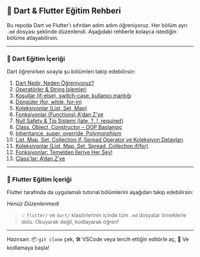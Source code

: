 

## 🧭 Dart & Flutter Eğitim Rehberi

Bu repoda Dart ve Flutter'ı sıfırdan  adım adım öğreniyoruz. Her bölüm ayrı `.md` dosyası şeklinde düzenlendi. Aşağıdaki rehberle kolayca istediğin bölüme atlayabilirsin.

---

### 🧱 Dart Eğitim İçeriği

Dart öğrenirken sırayla şu bölümleri takip edebilirsin:

1. [Dart Nedir, Neden Öğreniyoruz?](dart/bolum_1/bolum1.md)
2. [Operatörler & String İşlemleri](dart/bolum_2/bolum2.md)
3. [Koşullar (if-else), switch-case, kullanıcı mantığı](dart/bolum_3/bolum3.md)
4. [Döngüler (for, while, for-in)](dart/bolum_4/bolum4.md)
5. [Koleksiyonlar (List, Set, Map)](dart/bolum_5/bolum5.md)
6. [Fonksiyonlar (Functions) A'dan Z'ye](dart/bolum_6/bolum6.md)
7. [Null Safety & Tip Sistemi (late, ?, !, required)](dart/bolum_7/bolum7.md)
8. [Class, Object, Constructor – OOP Başlangıç](dart/bolum_8/bolum8.md)
9. [Inheritance, super, override, Polymorphism](dart/bolum_9/bolum9.md)
10. [List, Map, Set, Collection if, Spread Operator ve Koleksiyon Detayları](dart/bolum_10/bolum10.md)
11. [Koleksiyonlar (List, Map, Set, Spread, Collection if/for)](dart/bolum_11/bolum11.md)
12. [Fonksiyonlar: Temelden İleriye Her Şey!](dart/bolum_12/bolum12.md)
13. [Class'lar: A’dan Z’ye](dart/bolum_13/bolum13.md)

---

### 🦋 Flutter Eğitim İçeriği

Flutter tarafında da uygulamalı tutorial bölümlerini aşağıdan takip edebilirsin:

*Henüz Düzenlenmedi*

> 💡 `flutter/` ve `dart/` klasörlerinin içinde tüm `.md` dosyalar örneklerle dolu. Okuyarak değil, kodlayarak öğren!

---


Hazırsan:
📦 `git clone` çek,
🛠️ VSCode veya tercih ettiğin editörle aç,
🚀 Ve kodlamaya başla!


